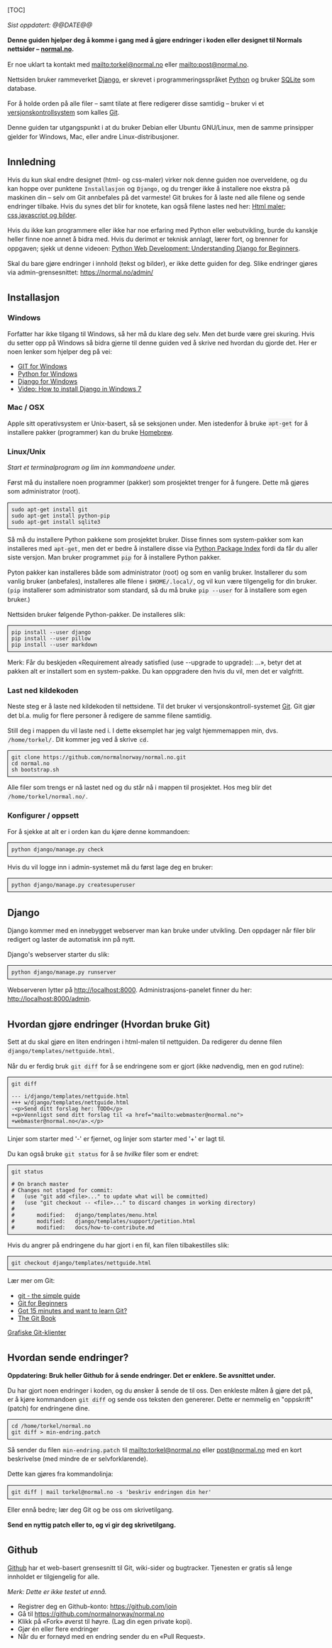 <!--
TODO:
@deb node-less to regenerate css files (add to docs/install also)
can make changes directly on github
url-namespace. can link to wiki
html5. define browser support (lowest IE version)
coding standards
  Python 2.6 and Django 1.6 only! :(
rename CONTRIBUTING.md?
Github: Howto clone the repo and send pull requests
Github: Howto use the issue tracker
gitk / gitg
unit test: ./manage.py test
http://effectivedjango.com/

TODO Styling:
css for <code>
more line-spacing?
-->

<!-- markdown don't touches stuff inside block tags, but head is not
a block tag, so it messes it up. Therefor we wrapp head inside a div
even tough it's not legal html -->
<div>
<meta charset="utf-8" />
<style type="text/css">
  pre {  /* box with code */
    background-color: rgb(238, 238, 238);
    border: 1px solid black;
    padding: 1ex;
    width: 52em;
  }
  p > code {    /* inline code */
    font-size: 90%;
    background-color: rgba(0,0,0,0.04);
    padding: 0.33em 0.1em;
    border-radius: 3px;
  }
  p { width: 50em; line-height: 1.44; }
  h2 { margin-top: 3ex; }
  div.toc {
    border: 1px dashed black;
    float: right;
    padding-right: 1em;
  }
</style>
</div>


[TOC]

<!--
Hvordan komme i gang
====================
-->

_Sist oppdatert: @@DATE@@_

**Denne guiden hjelper deg å komme i gang med å gjøre endringer i koden
eller designet til Normals nettsider – [normal.no](http://normal.no).**

Er noe uklart ta kontakt med <mailto:torkel@normal.no> eller
<mailto:post@normal.no>.

Nettsiden bruker rammeverket [Django], er skrevet
i programmeringsspråket [Python] og bruker [SQLite] som database.

For å holde orden på alle filer – samt tilate at flere redigerer disse
samtidig – bruker vi et [versjonskontrollsystem][SCM] som kalles [Git][].

Denne guiden tar utgangspunkt i at du bruker Debian eller Ubuntu
GNU/Linux, men de samme prinsipper gjelder for Windows, Mac, eller andre
Linux-distribusjoner.

[Django]: https://www.djangoproject.com/
[Python]: http://www.python.org/
[SQLite]: http://sqlite.org/
[SCM]: http://no.wikipedia.org/wiki/Versjonskontrollsystem


## Innledning ##

Hvis du kun skal endre designet (html- og css-maler) virker nok denne
guiden noe overveldene, og du kan hoppe over punktene `Installasjon` og
`Django`, og du trenger ikke å installere noe ekstra på
maskinen din – selv om Git annbefales på det varmeste! Git brukes for
å laste ned alle filene og sende endringer tilbake. Hvis du synes det
blir for knotete, kan også filene lastes ned her: [Html maler][];
[css,javascript og bilder][css-js-images].

[Html maler]: https://github.com/normalnorway/normal.no/tree/master/django/templates
[css-js-images]: https://github.com/normalnorway/normal.no/tree/master/django/static

Hvis du ikke kan programmere eller ikke har noe erfaring med Python eller
webutvikling, burde du kanskje heller finne noe annet å bidra med. Hvis
du derimot er teknisk annlagt, lærer fort, og brenner for oppgaven; sjekk
ut denne videoen:
[Python Web Development: Understanding Django for Beginners](http://www.youtube.com/watch?v=zTNA0MtZwso).

Skal du bare gjøre endringer i innhold (tekst og bilder), er ikke dette
guiden for deg. Slike endringer gjøres via admin-grensesnittet:
<https://normal.no/admin/>


## Installasjon ##


### Windows ###

Forfatter har ikke tilgang til Windows, så her må du klare deg selv. Men
det burde være grei skuring. Hvis du setter opp på Windows så bidra
gjerne til denne guiden ved å skrive ned hvordan du gjorde det. Her er
noen lenker som hjelper deg på vei:

* [GIT for Windows](http://msysgit.github.io/)
* [Python for Windows](https://www.python.org/downloads/windows/)
* [Django for Windows](https://docs.djangoproject.com/en/dev/howto/windows/)
* [Video: How to install Django in Windows 7](http://www.youtube.com/watch?v=rIVwVOpwpsA)


### Mac / OSX ###

Apple sitt operativsystem er Unix-basert, så se seksjonen under. Men
istedenfor å bruke `apt-get` for å installere pakker (programmer) kan du
bruke [Homebrew](http://brew.sh/).


### Linux/Unix ###

*Start et terminalprogram og lim inn kommandoene under.*

Først må du installere noen programmer (pakker) som prosjektet trenger
for å fungere. Dette må gjøres som administrator (root).

    sudo apt-get install git
    sudo apt-get install python-pip
    sudo apt-get install sqlite3

Så må du installere Python pakkene som prosjektet bruker. Disse finnes
som system-pakker som kan installeres med `apt-get`, men det er bedre
å installere disse via [Python Package Index](https://pypi.python.org/pypi)
fordi da får du aller siste versjon. Man bruker programmet `pip` for
å installere Python pakker.

Pyton pakker kan installeres både som administrator (root) og som en
vanlig bruker. Installerer du som vanlig bruker (anbefales), installeres
alle filene i `$HOME/.local/`, og vil kun være tilgengelig for din
bruker. (`pip` installerer som administrator som standard, så du må bruke
`pip --user` for å installere som egen bruker.)

<!--
    $ mkdir -p $HOME/.pip
    $ echo -e "[install]\nuser = yes" >> $HOME/.pip/pip.conf
-->

<!--
Django kan installeres både som administrator (root) og som en vanlig
bruker. Installerer du som vanlig bruker, installeres alle filene under
katalogen `$HOME/.local/`. Derfor må `$HOME/.local/bin/` legges til
i `PATH` for at komandoen `django-admin.py` skal virke (ikke nødvendig).
Det enkleste er å installere som administrator, og det gjør du slik:
-->

<!--
Resten burde gjøres som din vanlige bruker – eller hvis du er paranoid,
lag en egen bruker kun for dette.
-->

Nettsiden bruker følgende Python-pakker. De installeres slik:

    pip install --user django
    pip install --user pillow
    pip install --user markdown

<!-- @todo mark with css class. how? -->
Merk: Får du beskjeden «Requirement already satisfied (use --upgrade to
upgrade): ...», betyr det at pakken alt er installert som en
system-pakke. Du kan oppgradere den hvis du vil, men det er valgfritt.


### Last ned kildekoden ###

Neste steg er å laste ned kildekoden til nettsidene. Til det bruker vi
versjonskontroll-systemet [Git][]. Git gjør det bl.a. mulig for flere
personer å redigere de samme filene samtidig.

[Git]: http://en.wikipedia.org/wiki/Git_(software)

Still deg i mappen du vil laste ned i. I dette eksemplet har jeg valgt
hjemmemappen min, dvs. `/home/torkel/`. Dit kommer jeg ved å skrive `cd`.

    git clone https://github.com/normalnorway/normal.no.git
    cd normal.no
    sh bootstrap.sh

Alle filer som trengs er nå lastet ned og du står nå i mappen til
prosjektet. Hos meg blir det `/home/torkel/normal.no/`.


### Konfigurer / oppsett ###

For å sjekke at alt er i orden kan du kjøre denne kommandoen:

    python django/manage.py check

<!--
Sjekk at standard konfigurasjonen er ok:

    edit django/website/settings.py

Så trenger du en databasefil med testdata:

    cd db
    wget http://torkel.normal.no/normal.db
-->

Hvis du vil logge inn i admin-systemet må du først lage deg en bruker:

    python django/manage.py createsuperuser



## Django ##

Django kommer med en innebygget webserver man kan bruke under utvikling.
Den oppdager når filer blir redigert og laster de automatisk inn på nytt.

Django's webserver starter du slik:

    python django/manage.py runserver

Webserveren lytter på <http://localhost:8000>. Administrasjons-panelet
finner du her: <http://localhost:8000/admin>.

<!--
Eventuelt prøv denne kommandoen:

    xdg-open http://localhost:8000/
-->



## Hvordan gjøre endringer (Hvordan bruke Git) ##

Sett at du skal gjøre en liten endringen i html-malen til
nettguiden. Da redigerer du denne filen `django/templates/nettguide.html`.

Når du er ferdig bruk `git diff` for å se endringene som er gjort
(ikke nødvendig, men en god rutine):

    git diff

    --- i/django/templates/nettguide.html
    +++ w/django/templates/nettguide.html
    -<p>Send ditt forslag her: TODO</p>
    +<p>Vennligst send ditt forslag til <a href="mailto:webmaster@normal.no">
    +webmaster@normal.no</a>.</p>

Linjer som starter med '-' er fjernet, og linjer som starter med '+' er
lagt til.

Du kan også bruke `git status` for å se _hvilke_ filer som er endret:

    git status

    # On branch master
    # Changes not staged for commit:
    #   (use "git add <file>..." to update what will be committed)
    #   (use "git checkout -- <file>..." to discard changes in working directory)
    #
    #       modified:   django/templates/menu.html
    #       modified:   django/templates/support/petition.html
    #       modified:   docs/how-to-contribute.md


Hvis du angrer på endringene du har gjort i en fil, kan filen
tilbakestilles slik:

    git checkout django/templates/nettguide.html


Lær mer om Git:

* [git - the simple guide](http://rogerdudler.github.io/git-guide/)
* [Git for Beginners](http://www.sitepoint.com/git-for-beginners/)
* [Got 15 minutes and want to learn Git?](https://try.github.io/)
* [The Git Book](http://git-scm.com/book/en/v2)

[Grafiske Git-klienter](http://git-scm.com/downloads/guis)


## Hvordan sende endringer? ##

**Oppdatering: Bruk heller Github for å sende endringer. Det er enklere.
Se avsnittet under.**

Du har gjort noen endringer i koden, og du ønsker å sende de til oss.
Den enkleste måten å gjøre det på, er å kjøre kommandoen `git diff` og
sende oss teksten den genererer. Dette er nemmelig en "oppskrift"
(patch) for endringene dine.

    cd /home/torkel/normal.no
    git diff > min-endring.patch

Så sender du filen `min-endring.patch` til <mailto:torkel@normal.no>
eller <post@normal.no> med en kort beskrivelse (med mindre de er
selvforklarende).

Dette kan gjøres fra kommandolinja:

    git diff | mail torkel@normal.no -s 'beskriv endringen din her'

Eller ennå bedre; lær deg Git og be oss om skrivetilgang.

<!--
* <http://rogerdudler.github.io/git-guide/>
* <http://stackoverflow.com/questions/315911/git-for-beginners-the-definitive-practical-guide>
* <http://git-scm.com/book>
-->

**Send en nyttig patch eller to, og vi gir deg skrivetilgang.**



## Github ##

[Github](https://github.com/) har et web-basert grensesnitt til Git,
wiki-sider og bugtracker. Tjenesten er gratis så lenge innholdet er
tilgjengelig for alle.

*Merk: Dette er ikke testet ut ennå.*

* Registrer deg en Github-konto: <https://github.com/join>
* Gå til <https://github.com/normalnorway/normal.no>
* Klikk på «Fork» øverst til høyre. (Lag din egen private kopi).
* Gjør én eller flere endringer
* Når du er fornøyd med en endring sender du en «Pull Request».


<!--
Hvis du blir en aktiv bidragsyter, gir vi deg gjerne skrivetilgang.

https://docs.djangoproject.com/en/dev/internals/contributing/writing-code/working-with-git/

How to Get Started with Github - Beginner Tutorial
https://www.youtube.com/watch?v=73I5dRucCds
Part 1 :: GitHub for Windows
https://www.youtube.com/watch?v=1UiICgvrsFI
-->
